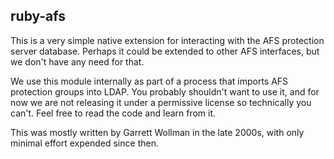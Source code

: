 ruby-afs
--------

This is a very simple native extension for interacting with the
AFS protection server database. Perhaps it could be extended to
other AFS interfaces, but we don't have any need for that.

We use this module internally as part of a process that imports
AFS protection groups into LDAP. You probably shouldn't want to
use it, and for now we are not releasing it under a permissive
license so technically you can't. Feel free to read the code and
learn from it.

This was mostly written by Garrett Wollman in the late 2000s, with
only minimal effort expended since then.

